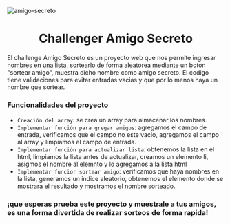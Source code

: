 ![amigo-secreto](https://github.com/user-attachments/assets/79c98734-34c3-46cf-9445-b9682d31ba80)
<h1 align="center"> Challenger Amigo Secreto </h1>
El challenge Amigo Secreto es un proyecto web que nos permite ingresar nombres en una lista, sortearlo de forma aleatorea mediante un boton "sortear amigo", muestra dicho nombre como amigo secreto. El codigo tiene validaciones para evitar entradas vacias y que por lo menos haya un nombre que sortear.

### Funcionalidades del proyecto

- `Creación del array`: se crea un array para almacenar los nombres.
- `Implementar función para gregar amigos`: agregamos el campo de entrada, verificamos que el campo no este vacio, agregamos el campo al array y limpiamos el campo de entrada.
- `Implementar función para actualizar lista`: obtenemos la lista en el html, limpiamos la lista antes de actualizar, creamos un elemento li, asigmos el nombre al elemnto y lo agregamos a la lista html
- `Implementar funcior sortear amigo`: verificamos que haya nombres en la lista, generamos un indice aleatorio, obtenemos el elemento donde se mostrara el resultado y mostramos el nombre sorteado.

### ¡que esperas prueba este proyecto y muestrale a tus amigos, es una forma divertida de realizar sorteos de forma rapida!
